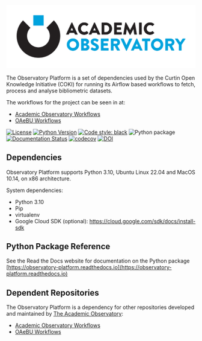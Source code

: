 ![Observatory Platform](https://raw.githubusercontent.com/The-Academic-Observatory/observatory-platform/develop/logo.jpg)

The Observatory Platform is a set of dependencies used by the Curtin Open Knowledge Initiative (COKI) for running its 
Airflow based workflows to fetch, process and analyse bibliometric datasets.

The workflows for the project can be seen in at:
* [Academic Observatory Workflows](https://github.com/The-Academic-Observatory/academic-observatory-workflows)
* [OAeBU Workflows](https://github.com/The-Academic-Observatory/oaebu-workflows)

[![License](https://img.shields.io/badge/License-Apache%202.0-blue.svg)](https://opensource.org/licenses/Apache-2.0)
[![Python Version](https://img.shields.io/badge/python-3.10-blue)](https://img.shields.io/badge/python-3.10-blue)
[![Code style: black](https://img.shields.io/badge/code%20style-black-000000.svg)](https://github.com/psf/black)
![Python package](https://github.com/The-Academic-Observatory/observatory-platform/workflows/Unit%20Tests/badge.svg)
[![Documentation Status](https://readthedocs.org/projects/observatory-platform/badge/?version=latest)](https://observatory-platform.readthedocs.io/en/latest/?badge=latest)
[![codecov](https://codecov.io/gh/The-Academic-Observatory/observatory-platform/branch/develop/graph/badge.svg)](https://codecov.io/gh/The-Academic-Observatory/observatory-platform)
[![DOI](https://zenodo.org/badge/227744539.svg)](https://zenodo.org/badge/latestdoi/227744539)

## Dependencies
Observatory Platform supports Python 3.10, Ubuntu Linux 22.04 and MacOS 10.14, on x86 architecture.

System dependencies:
* Python 3.10
* Pip
* virtualenv
* Google Cloud SDK (optional): https://cloud.google.com/sdk/docs/install-sdk

## Python Package Reference
See the Read the Docs website for documentation on the Python package [https://observatory-platform.readthedocs.io](https://observatory-platform.readthedocs.io)

## Dependent Repositories
The Observatory Platform is a dependency for other repositories developed and maintained by [The Academic Observatory](https://github.com/The-Academic-Observatory):
* [Academic Observatory Workflows](https://github.com/The-Academic-Observatory/academic-observatory-workflows)
* [OAeBU Workflows](https://github.com/The-Academic-Observatory/oaebu-workflows)
